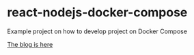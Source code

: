 # react-nodejs-docker-compose
Example project on how to develop project on Docker Compose

[The blog is here](https://medium.com/bb-tutorials-and-thoughts/react-local-development-with-docker-compose-5a247710f997)
